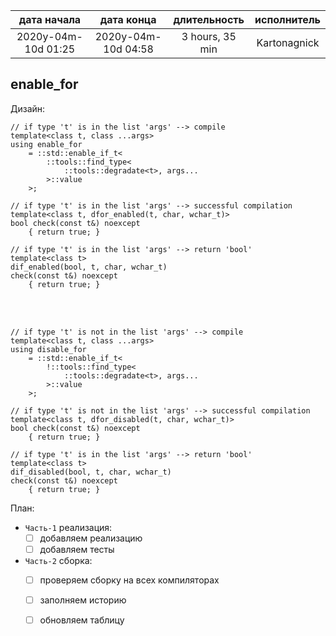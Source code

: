 
| дата начала         |   дата конца        | длительность    | исполнитель  |
|:-------------------:|:-------------------:|:---------------:|:------------:|
| 2020y-04m-10d 01:25 | 2020y-04m-10d 04:58 | 3 hours, 35 min | Kartonagnick |

enable_for
---

Дизайн:  

```
// if type 't' is in the list 'args' --> compile
template<class t, class ...args>
using enable_for 
    = ::std::enable_if_t< 
        ::tools::find_type< 
            ::tools::degradate<t>, args...
        >::value  
    >;
```

```
// if type 't' is in the list 'args' --> successful compilation 
template<class t, dfor_enabled(t, char, wchar_t)>
bool check(const t&) noexcept
    { return true; }
```

```
// if type 't' is in the list 'args' --> return 'bool'
template<class t>
dif_enabled(bool, t, char, wchar_t) 
check(const t&) noexcept
    { return true; }
```

<br/>
<br/>

```
// if type 't' is not in the list 'args' --> compile
template<class t, class ...args>
using disable_for 
    = ::std::enable_if_t< 
        !::tools::find_type< 
            ::tools::degradate<t>, args...
        >::value  
    >;
```

```
// if type 't' is not in the list 'args' --> successful compilation 
template<class t, dfor_disabled(t, char, wchar_t)>
bool check(const t&) noexcept
    { return true; }
```

```
// if type 't' is in the list 'args' --> return 'bool'
template<class t>
dif_disabled(bool, t, char, wchar_t) 
check(const t&) noexcept
    { return true; }
```


План:  
  - `Часть-1` реализация:  
    - [ ] добавляем реализацию  
    - [ ] добавляем тесты  
  - `Часть-2` сборка:  
    - [ ] проверяем сборку на всех компиляторах  
    - [ ] заполняем историю  
    - [ ] обновляем таблицу  


